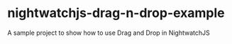 nightwatchjs-drag-n-drop-example
================================

A sample project to show how to use Drag and Drop in NightwatchJS
